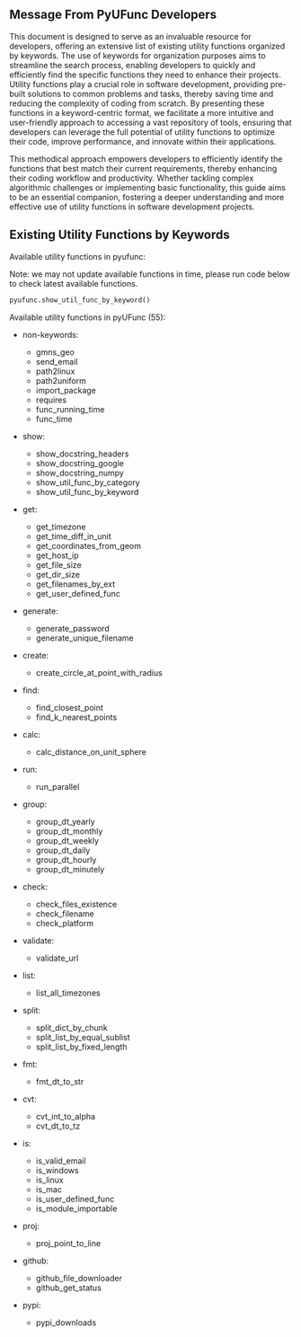 <!--
 *  Created Date: Friday, February 16th 2024
 *  Contact Info: luoxiangyong01@gmail.com
 *  Author/Copyright: Mr. Xiangyong Luo
-->

## Message From PyUFunc Developers

This document is designed to serve as an invaluable resource for developers, offering an extensive list of existing utility functions organized by keywords. The use of keywords for organization purposes aims to streamline the search process, enabling developers to quickly and efficiently find the specific functions they need to enhance their projects. Utility functions play a crucial role in software development, providing pre-built solutions to common problems and tasks, thereby saving time and reducing the complexity of coding from scratch. By presenting these functions in a keyword-centric format, we facilitate a more intuitive and user-friendly approach to accessing a vast repository of tools, ensuring that developers can leverage the full potential of utility functions to optimize their code, improve performance, and innovate within their applications.

This methodical approach empowers developers to efficiently identify the functions that best match their current requirements, thereby enhancing their coding workflow and productivity. Whether tackling complex algorithmic challenges or implementing basic functionality, this guide aims to be an essential companion, fostering a deeper understanding and more effective use of utility functions in software development projects.

## Existing Utility Functions by Keywords

Available utility functions in pyufunc:

Note: we may not update available functions in time, please run code below to check latest available functions.

```python
pyufunc.show_util_func_by_keyword()
```

Available utility functions in pyUFunc (55):

- non-keywords:
  - gmns_geo
  - send_email
  - path2linux
  - path2uniform
  - import_package
  - requires
  - func_running_time
  - func_time

- show:
  - show_docstring_headers
  - show_docstring_google
  - show_docstring_numpy
  - show_util_func_by_category
  - show_util_func_by_keyword

- get:
  - get_timezone
  - get_time_diff_in_unit
  - get_coordinates_from_geom
  - get_host_ip
  - get_file_size
  - get_dir_size
  - get_filenames_by_ext
  - get_user_defined_func

- generate:
  - generate_password
  - generate_unique_filename

- create:
  - create_circle_at_point_with_radius

- find:
  - find_closest_point
  - find_k_nearest_points

- calc:
  - calc_distance_on_unit_sphere

- run:
  - run_parallel

- group:
  - group_dt_yearly
  - group_dt_monthly
  - group_dt_weekly
  - group_dt_daily
  - group_dt_hourly
  - group_dt_minutely

- check:
  - check_files_existence
  - check_filename
  - check_platform

- validate:
  - validate_url

- list:
  - list_all_timezones

- split:
  - split_dict_by_chunk
  - split_list_by_equal_sublist
  - split_list_by_fixed_length

- fmt:
  - fmt_dt_to_str

- cvt:
  - cvt_int_to_alpha
  - cvt_dt_to_tz

- is:
  - is_valid_email
  - is_windows
  - is_linux
  - is_mac
  - is_user_defined_func
  - is_module_importable

- proj:
  - proj_point_to_line

- github:
  - github_file_downloader
  - github_get_status

- pypi:
  - pypi_downloads
